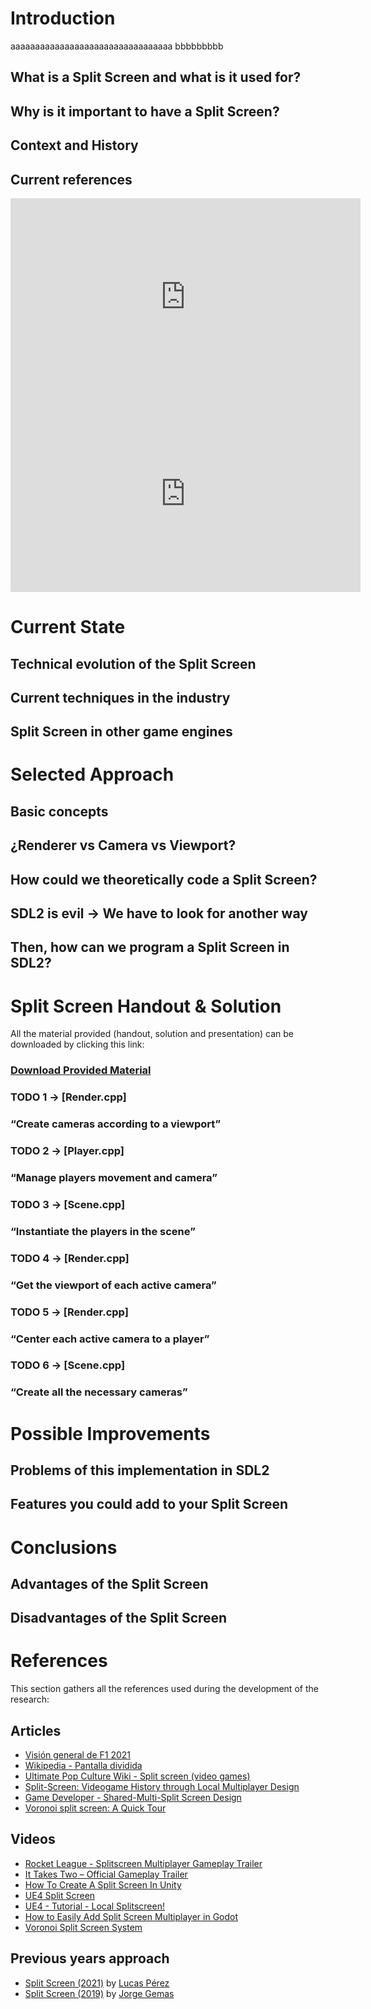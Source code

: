 # Introduction

aaaaaaaaaaaaaaaaaaaaaaaaaaaaaaaaa bbbbbbbbb

## What is a Split Screen and what is it used for?
## Why is it important to have a Split Screen?
## Context and History
## Current references

<iframe width="560" height="315" src="https://www.youtube.com/embed/sf4RgCDbM58" title="YouTube video player" frameborder="0" allow="accelerometer; autoplay; clipboard-write; encrypted-media; gyroscope; picture-in-picture; web-share" allowfullscreen></iframe>

<iframe width="560" height="315" src="https://www.youtube.com/embed/GAWHzGNcTEw" title="YouTube video player" frameborder="0" allow="accelerometer; autoplay; clipboard-write; encrypted-media; gyroscope; picture-in-picture; web-share" allowfullscreen></iframe>

# Current State

## Technical evolution of the Split Screen
## Current techniques in the industry
## Split Screen in other game engines

# Selected Approach

## Basic concepts
## ¿Renderer vs Camera vs Viewport?
## How could we theoretically code a Split Screen?
## SDL2 is evil  →  We have to look for another way
## Then, how can we program a Split Screen in SDL2?

# Split Screen Handout & Solution

All the material provided (handout, solution and presentation) can be downloaded by clicking this link:

### [Download Provided Material](https://github.com/francesctr4/SplitScreen/archive/refs/heads/main.zip)

### TODO 1 → [Render.cpp]
### “Create cameras according to a viewport”

### TODO 2 → [Player.cpp]
### “Manage players movement and camera”

### TODO 3 → [Scene.cpp]
### “Instantiate the players in the scene”

### TODO 4 → [Render.cpp]
### “Get the viewport of each active camera”

### TODO 5 → [Render.cpp]
### “Center each active camera to a player”

### TODO 6 → [Scene.cpp]
### “Create all the necessary cameras”

# Possible Improvements

## Problems of this implementation in SDL2
## Features you could add to your Split Screen

# Conclusions

## Advantages of the Split Screen
## Disadvantages of the Split Screen

# References

This section gathers all the references used during the development of the research:

## Articles

* [Visión general de F1 2021](https://www.ea.com/es-es/games/f1/f1-2021/game-overview)
* [Wikipedia - Pantalla dividida](https://es.wikipedia.org/wiki/Pantalla_dividida) 
* [Ultimate Pop Culture Wiki - Split screen (video games)](https://ultimatepopculture.fandom.com/wiki/Split_screen_(video_games))
* [Split-Screen: Videogame History through Local Multiplayer Design](https://philarchive.org/archive/KARSV)
* [Game Developer - Shared-Multi-Split Screen Design](https://www.gamedeveloper.com/design/shared-multi-split-screen-design) 
* [Voronoi split screen: A Quick Tour](https://mattwoelk.github.io/voronoi_split_screen_notes/)

## Videos

* [Rocket League - Splitscreen Multiplayer Gameplay Trailer](https://youtu.be/sf4RgCDbM58) 
* [It Takes Two – Official Gameplay Trailer](https://youtu.be/GAWHzGNcTEw)
* [How To Create A Split Screen In Unity](https://youtu.be/rw2VKAdTdgQ) 
* [UE4 Split Screen](https://youtu.be/ipU4MtV-O_8) 
* [UE4 - Tutorial - Local Splitscreen!](https://youtu.be/68ViQFeE02o) 
* [How to Easily Add Split Screen Multiplayer in Godot](https://youtu.be/1XdjHIshYY4)
* [Voronoi Split Screen System](https://youtu.be/vsRrB0ZggE4)

## Previous years approach

* [Split Screen (2021)](https://lucaspg14.github.io/Split-Screen/) by [Lucas Pérez](https://github.com/LucasPG14)
* [Split Screen (2019)](https://jorgegh2.github.io/Split-screen/) by [Jorge Gemas](https://github.com/jorgegh2)

